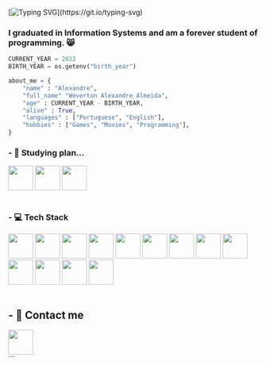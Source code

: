 [![Typing SVG](https://readme-typing-svg.herokuapp.com?font=Ubuntu+Mono&size=28&duration=4000&multiline=true&width=480&height=120&lines=Hi+There!+%E2%9C%8C;Welcome+to+my+GitHub!+%F0%9F%98%B8;I'm+Alexandre%2C+nice+to+meet+you.)](https://git.io/typing-svg)

### I graduated in Information Systems and am a forever student of programming. 😸

```python
CURRENT_YEAR = 2022
BIRTH_YEAR = os.getenv("birth_year")

about_me = {
    "name" : "Alexandre",
    "full_name" "Weverton Alexandre Almeida",
    "age" : CURRENT_YEAR - BIRTH_YEAR,
    "alive" : True,
    "languages" : ["Portuguese", "English"],
    "hobbies" : ["Games", "Movies", "Programming"],
}
```

### - 🌱 Studying plan...

<div>
  <img src="https://cdn.jsdelivr.net/gh/devicons/devicon/icons/typescript/typescript-plain.svg" width="50" />
  <img src="https://img.icons8.com/color/2x/nodejs.png" width="50" />
  <img src="https://cdn.jsdelivr.net/gh/devicons/devicon/icons/react/react-original-wordmark.svg" width="50" />
</div>
<br>

### - 💻 Tech Stack

<div>
  <img src="https://cdn.jsdelivr.net/gh/devicons/devicon/icons/python/python-original.svg" width="50" />
  <img src="https://cdn.jsdelivr.net/gh/devicons/devicon/icons/javascript/javascript-original.svg" width="50" />
  <img src="https://cdn.jsdelivr.net/gh/devicons/devicon/icons/html5/html5-original.svg" width="50" />
  <img src="https://cdn.jsdelivr.net/gh/devicons/devicon/icons/css3/css3-original.svg" width="50" />
  <img src="https://cdn.jsdelivr.net/gh/devicons/devicon/icons/php/php-plain.svg" width="50" />
  <img src="https://cdn.jsdelivr.net/gh/devicons/devicon/icons/git/git-original.svg" width="50" />
  <img src="https://cdn.jsdelivr.net/gh/devicons/devicon/icons/github/github-original.svg" width="50" />
  <img src="https://cdn.jsdelivr.net/gh/devicons/devicon/icons/bootstrap/bootstrap-original.svg" width="50" />
  <img src="https://cdn.jsdelivr.net/gh/devicons/devicon/icons/docker/docker-original-wordmark.svg" width="50" />
  <img src="https://img.icons8.com/nolan/2x/flask.png" width="50" />
  <img src="https://img.icons8.com/nolan/2x/markdown.png" width="50" />
  <img src="https://img.icons8.com/color/2x/linux.png" width="50" />
  <img src="https://cdn.jsdelivr.net/gh/devicons/devicon/icons/rust/rust-plain.svg" width="50" />
<div>
<br>

## - 🤙 Contact me

<div>
  <a href="https://www.linkedin.com/in/alexandrea11/" target="_blank"><img src="https://img.icons8.com/cute-clipart/452/linkedin.png" width="50" /></a>
</div>
```
